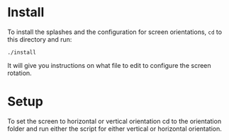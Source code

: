 # Install

To install the splashes and the configuration for screen orientations, `cd` to this directory and run:
```
./install
```
It will give you instructions on what file to edit to configure the screen rotation.

# Setup 

To set the screen to horizontal or vertical orientation cd to the orientation folder and run either the script for either vertical or horizontal orientation.  
